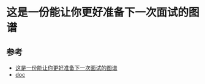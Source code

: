 # 这是一份能让你更好准备下一次面试的图谱


## 参考
- [这是一份能让你更好准备下一次面试的图谱](https://github.com/InterviewMap/CS-Interview-Knowledge-Map)
- [doc](https://yuchengkai.cn/docs/zh/frontend/#proxy)
